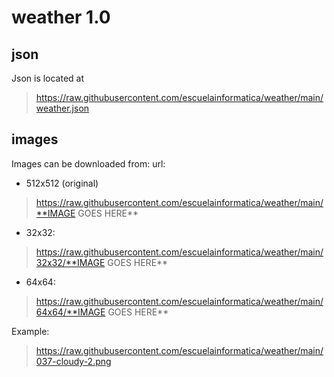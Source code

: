 # weather 1.0

## json

Json is located at

> https://raw.githubusercontent.com/escuelainformatica/weather/main/weather.json

## images

Images can be downloaded from:
url:

* 512x512 (original)

> https://raw.githubusercontent.com/escuelainformatica/weather/main/**IMAGE GOES HERE**

* 32x32:

> https://raw.githubusercontent.com/escuelainformatica/weather/main/32x32/**IMAGE GOES HERE**

* 64x64:

> https://raw.githubusercontent.com/escuelainformatica/weather/main/64x64/**IMAGE GOES HERE**



Example:

> https://raw.githubusercontent.com/escuelainformatica/weather/main/037-cloudy-2.png
